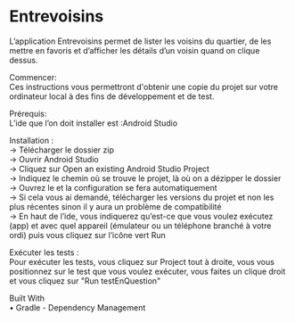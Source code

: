# Entrevoisins
L’application Entrevoisins permet de lister les voisins du quartier, de les mettre en favoris et d’afficher les détails d’un voisin quand on clique dessus.

Commencer: 
<br/> Ces instructions vous permettront d'obtenir une copie du projet sur votre ordinateur local à des fins de développement et de test.

Prérequis: 
<br/> L’ide que l’on doit installer est :Android Studio

Installation : 
<br/>→ Télécharger le dossier zip
<br/>→ Ouvrir Android Studio
<br/>→ Cliquez sur Open an existing Android Studio Project
<br/>→ Indiquez le chemin où se trouve le projet, là où on a dézipper le dossier
<br/>→ Ouvrez le et la configuration se fera automatiquement
<br/>→ Si cela vous ai demandé, télécharger les versions du projet et non les plus récentes sinon il y aura un problème de compatibilité
<br/>→ En haut de l’ide, vous indiquerez qu’est-ce que vous voulez exécutez (app) et avec quel appareil (émulateur ou un téléphone branché à votre ordi) puis vous cliquez sur l’icône vert Run

Exécuter les tests : 
<br/>Pour exécuter les tests, vous cliquez sur Project tout à droite, vous vous positionnez sur le test que vous voulez exécuter, vous faites un clique droit et vous cliquez sur "Run testEnQuestion"

Built With
   <br/> • Gradle - Dependency Management
